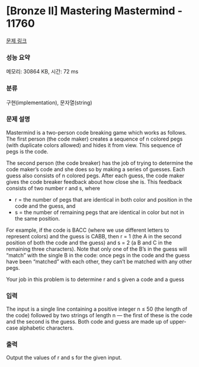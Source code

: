 # [Bronze II] Mastering Mastermind - 11760 

[문제 링크](https://www.acmicpc.net/problem/11760) 

### 성능 요약

메모리: 30864 KB, 시간: 72 ms

### 분류

구현(implementation), 문자열(string)

### 문제 설명

<p>Mastermind is a two-person code breaking game which works as follows. The first person (the code maker) creates a sequence of n colored pegs (with duplicate colors allowed) and hides it from view. This sequence of pegs is the code.</p>

<p>The second person (the code breaker) has the job of trying to determine the code maker’s code and she does so by making a series of guesses. Each guess also consists of n colored pegs. After each guess, the code maker gives the code breaker feedback about how close she is. This feedback consists of two number r and s, where</p>

<ul>
	<li>r = the number of pegs that are identical in both color and position in the code and the guess, and</li>
	<li>s = the number of remaining pegs that are identical in color but not in the same position.</li>
</ul>

<p>For example, if the code is BACC (where we use different letters to represent colors) and the guess is CABB, then r = 1 (the A in the second position of both the code and the guess) and s = 2 (a B and C in the remaining three characters). Note that only one of the B’s in the guess will “match” with the single B in the code: once pegs in the code and the guess have been “matched” with each other, they can’t be matched with any other pegs.</p>

<p>Your job in this problem is to determine r and s given a code and a guess</p>

### 입력 

 <p>The input is a single line containing a positive integer n ≤ 50 (the length of the code) followed by two strings of length n — the first of these is the code and the second is the guess. Both code and guess are made up of upper-case alphabetic characters.</p>

### 출력 

 <p>Output the values of r and s for the given input.</p>

